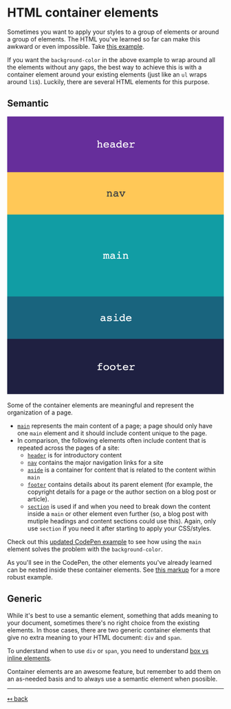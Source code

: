 # HTML container elements

Sometimes you want to apply your styles to a group of elements or around a group of elements. The HTML you've learned so far can make this awkward or even impossible. Take [this example](https://codepen.io/angeliquejw/pen/yLNppQV?editors=0100).

If you want the `background-color` in the above example to wrap around all the elements without any gaps, the best way to achieve this is with a container element around your existing elements (just like an `ul` wraps around `li`s). Luckily, there are several HTML elements for this purpose.

## Semantic

![HTML5 container elements](img/html5-container-elements.png)

Some of the container elements are meaningful and represent the organization of a page.
- [`main`](https://developer.mozilla.org/en-US/docs/Web/HTML/Element/main) represents the main content of a page; a page should only have one `main` element and it should include content unique to the page.
- In comparison, the following elements often include content that is repeated across the pages of a site:
  - [`header`](https://developer.mozilla.org/en-US/docs/Web/HTML/Element/header) is for introductory content
  - [`nav`](https://developer.mozilla.org/en-US/docs/Web/HTML/Element/nav) contains the major navigation links for a site
  - [`aside`](https://developer.mozilla.org/en-US/docs/Web/HTML/Element/aside) is a container for content that is related to the content within `main`
  - [`footer`](https://developer.mozilla.org/en-US/docs/Web/HTML/Element/footer) contains details about its parent element (for example, the copyright details for a page or the author section on a blog post or article).
  - [`section`](https://developer.mozilla.org/en-US/docs/Web/HTML/Element/section) is used if and when you need to break down the content inside a `main` or other element even further (so, a blog post with mutiple headings and content sections could use this). Again, only use `section` if you need it after starting to apply your CSS/styles.

Check out this [updated CodePen example](https://codepen.io/angeliquejw/pen/qBdppQY?editors=0100
) to see how using the `main` element solves the problem with the `background-color`.

As you'll see in the CodePen, the other elements you've already learned can be nested inside these container elements. See [this markup](examples/container-elements.html) for a more robust example.

## Generic
While it's best to use a semantic element, something that adds meaning to your document, sometimes there's no right choice from the existing elements. In those cases, there are two generic container elements that give no extra meaning to your HTML document: `div` and `span`.

To understand when to use `div` or `span`, you need to understand [box vs inline elements](inline-vs-block.md).

Container elements are an awesome feature, but remember to add them on an as-needed basis and to always use a semantic element when psosible.

---

[↤ back](README.md#table-of-contents)
